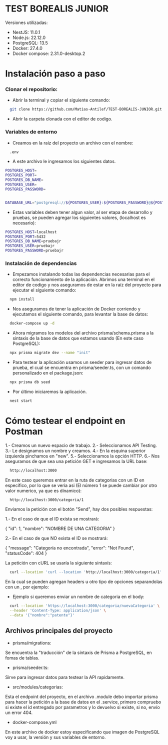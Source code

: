 # TEST BOREALIS JUNIOR

Versiones utilizadas:

- NestJS: 11.0.1
- Node.js: 22.12.0
- PostgreSQL: 13.5
- Docker: 27.4.0
- Docker compose: 2.31.0-desktop.2 
# Instalación paso a paso

### Clonar el repositorio:

- Abrir la terminal y copiar el siguiente comando:

```bash
  git clone https://github.com/Matias-Antilef/TEST-BOREALIS-JUNIOR.git
```

- Abrir la carpeta clonada con el editor de codigo.


### Variables de entorno

- Creamos en la raíz del proyecto un archivo con el nombre:

```bash
  .env
```

- A este archivo le ingresamos los siguientes datos.

```bash
POSTGRES_HOST=
POSTGRES_PORT=
POSTGRES_DB_NAME=
POSTGRES_USER=
POSTGRES_PASSWORD=


DATABASE_URL="postgresql://${POSTGRES_USER}:${POSTGRES_PASSWORD}@${POSTGRES_HOST}:${POSTGRES_PORT}/${POSTGRES_DB_NAME}?schema=public"
```

- Estas variables deben tener algun valor, al ser etapa de desarrollo y pruebas, se pueden agregar los siguientes valores, (localhost es necesario):

```bash
POSTGRES_HOST=localhost
POSTGRES_PORT=5432
POSTGRES_DB_NAME=pruebajr
POSTGRES_USER=pruebajr
POSTGRES_PASSWORD=pruebajr
```


### Instalación de dependencias

- Empezamos instalando todas las dependencias necesarias para el correcto funcionamiento de la aplicación. Abrimos una terminal en el editor de codigo y nos aseguramos de estar en la raíz del proyecto para ejecutar el siguiente comando:

```bash
  npm install
```

- Nos aseguramos de tener la aplicación de Docker corriendo y ejecutamos el siguiente comando, para levantar la base de datos:

```bash
  docker-compose up -d
```

- Ahora migramos los modelos del archivo prisma/schema.prisma a la sintaxis de la base de datos que estamos usando (En este caso PostgreSQL):

```bash
  npx prisma migrate dev --name "init"  
```

- Para testear la aplicación usamos un seeder para ingresar datos de prueba, el cual se encuentra en prisma/seeder.ts, con un comando personalizado en el package.json:

```bash
  npx prisma db seed
```

- Por último iniciaremos la aplicación.

```bash
  nest start  
```

# Cómo testear el endpoint en Postman

1.- Creamos un nuevo espacio de trabajo.
2.- Seleccionamos API Testing.
3.- Le designamos un nombre y creamos.
4.- En la esquina superior izquierda pinchamos en "new".
5.- Seleccionamos la opción HTTP.
6.- Nos aseguramos de que sea una petición GET e ingresamos la URL base:
```bash
  http://localhost:3000  
```

En este caso queremos entrar en la ruta de categorias con un ID en especifico, por lo que se veria asi (El número 1 se puede cambiar por otro valor numerico, ya que es dínamico):

```bash
  http://localhost:3000/categoria/1  
```

Enviamos la petición con el botón "Send", hay dos posibles respuestas:


1.- En el caso de que el ID exista se mostrará:

{
  "id": 1,
  "nombre": "NOMBRE DE UNA CATEGORIA"
}


2.- En el caso de que NO exista el ID se mostrará:

{
  "message": "Categoría no encontrada",
  "error": "Not Found",
  "statusCode": 404
}

La petición con cURL se usaría la siguiente sintaxís:

```bash
  curl --location 'curl --location 'http://localhost:3000/categoria/1''
```
En la cual se pueden agregan headers u otro tipo de opciones separandolas con un \, por ejemplo:

- Ejemplo si queremos enviar un nombre de categoria en el body:

```bash
  curl --location 'https://localhost:3000/categoria/nuevaCategoria' \
  --header 'Content-Type: application/json' \
  --data '{"nombre":"patente"}'
```

## Archivos principales del proyecto

- prisma/migrations:

Se encuentra la "traducción" de la síntaxis de Prisma a PostgreSQL, en fomas de tablas.

- prisma/seeder.ts:

Sirve para ingresar datos para testear la API rapidamente.

- src/modules/categorias:

Esta el endpoint del proyecto, en el archivo .module debo importar prisma para hacer la petición a la base de datos en el .service, primero compruebo si existe el id entregado por parametros y lo devuelvo si existe, si no, envío un error 404.

- docker-compose.yml

En este archivo de docker estoy especificando que imagen de PostgreSQL voy a usar, la versión y sus variables de entorno.
